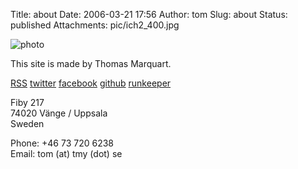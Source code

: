 Title: about
Date: 2006-03-21 17:56
Author: tom
Slug: about
Status: published
Attachments: pic/ich2_400.jpg


![photo](/pic/ich_150.jpg)

This site is made by Thomas Marquart.

[RSS](/feed)
[twitter](https://twitter.com/ivh)
[facebook](https://facebook.com/thomas.marquart)
[github](https://github.com/ivh)
[runkeeper](https://runkeeper.com/user/sjuttiotre/profile)

Fiby 217  
74020 Vänge / Uppsala  
Sweden

Phone: +46 73 720 6238  
Email: tom (at) tmy (dot) se
